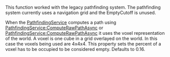 This function worked with the legacy pathfinding system. The pathfinding
system currently uses a navigation grid and the EmptyCutoff is unused.

When the [PathfindingService](https://create.roblox.com/docs/reference/engine/classes/PathfindingService) computes a path using
[PathfindingService:ComputeRawPathAsync](https://create.roblox.com/docs/reference/engine/classes/PathfindingService#ComputeRawPathAsync) or
[PathfindingService:ComputeRawPathAsync](https://create.roblox.com/docs/reference/engine/classes/PathfindingService#ComputeRawPathAsync) it uses the voxel representation
of the world. A voxel is one cube in a grid overlayed on the world. In
this case the voxels being used are 4x4x4. This property sets the percent
of a voxel has to be occupied to be considered empty. Defaults to 0.16.